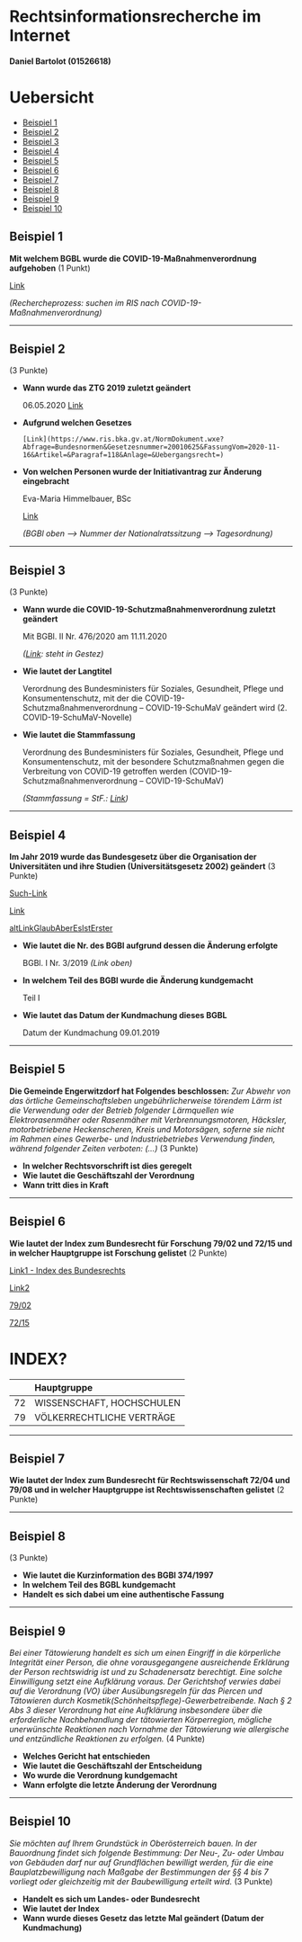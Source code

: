 # Rechtsinformationsrecherche im Internet

#### Daniel Bartolot (01526618)

# Uebersicht

-   [Beispiel 1](#beispiel-1)
-   [Beispiel 2](#beispiel-2)
-   [Beispiel 3](#beispiel-3)
-   [Beispiel 4](#beispiel-4)
-   [Beispiel 5](#beispiel-5)
-   [Beispiel 6](#beispiel-6)
-   [Beispiel 7](#beispiel-7)
-   [Beispiel 8](#beispiel-8)
-   [Beispiel 9](#beispiel-9)
-   [Beispiel 10](#beispiel-10)

## Beispiel 1

**Mit welchem BGBL wurde die COVID-19-Maßnahmenverordnung aufgehoben**
(1 Punkt)

[Link](https://www.ris.bka.gv.at/eli/bgbl/ii/2020/463/P19/NOR40227288?Abfrage=Bundesnormen&Kundmachungsorgan=&Index=&Titel=&Gesetzesnummer=&VonArtikel=&BisArtikel=&VonParagraf=&BisParagraf=&VonAnlage=&BisAnlage=&Typ=&Kundmachungsnummer=&Unterzeichnungsdatum=&FassungVom=15.11.2020&VonInkrafttretedatum=&BisInkrafttretedatum=&VonAusserkrafttretedatum=&BisAusserkrafttretedatum=&NormabschnittnummerKombination=Und&ImRisSeitVonDatum=&ImRisSeitBisDatum=&ImRisSeit=Undefined&ResultPageSize=100&Suchworte=COVID-19-Ma%c3%9fnahmenverordnung&Position=1&SkipToDocumentPage=true&ResultFunctionToken=6ffec48b-fdd2-411d-92e0-7f58da31cb80)

_(Rechercheprozess: suchen im RIS nach COVID-19-Maßnahmenverordnung)_

* * *

## Beispiel 2

(3 Punkte)

-   **Wann wurde das ZTG 2019 zuletzt geändert**

    06.05.2020
    [Link](https://www.ris.bka.gv.at/eli/bgbl/i/2019/29/P119/NOR40223108?ResultFunctionToken=32f95389-8e0d-4455-b95d-6becedbebdf4&Position=1&Sort=1%7cDesc&Abfrage=Bundesnormen&Kundmachungsorgan=&Index=&Titel=&Gesetzesnummer=&VonArtikel=&BisArtikel=&VonParagraf=&BisParagraf=&VonAnlage=&BisAnlage=&Typ=&Kundmachungsnummer=&Unterzeichnungsdatum=&FassungVom=16.11.2020&VonInkrafttretedatum=&BisInkrafttretedatum=&VonAusserkrafttretedatum=&BisAusserkrafttretedatum=&NormabschnittnummerKombination=Und&ImRisSeitVonDatum=&ImRisSeitBisDatum=&ImRisSeit=Undefined&ResultPageSize=100&Suchworte=Ziviltechnikergesetz)

-   **Aufgrund welchen Gesetzes**

        [Link](https://www.ris.bka.gv.at/NormDokument.wxe?Abfrage=Bundesnormen&Gesetzesnummer=20010625&FassungVom=2020-11-16&Artikel=&Paragraf=118&Anlage=&Uebergangsrecht=)

-   **Von welchen Personen wurde der Initiativantrag zur Änderung eingebracht**

    Eva-Maria Himmelbauer, BSc

    [Link](https://www.parlament.gv.at/PAKT/VHG/XXVI/NRSITZ/NRSITZ_00068/TO_03861997.pdf)

    _(BGBl oben --> Nummer der Nationalratssitzung --> Tagesordnung)_

* * *

## Beispiel 3

(3 Punkte)

-   **Wann wurde die COVID-19-Schutzmaßnahmenverordnung zuletzt geändert**

    Mit BGBl. II Nr. 476/2020 am 11.11.2020

    _([Link](https://www.ris.bka.gv.at/Ergebnis.wxe?Abfrage=Bundesnormen&Kundmachungsorgan=&Index=&Titel=&Gesetzesnummer=&VonArtikel=&BisArtikel=&VonParagraf=&BisParagraf=&VonAnlage=&BisAnlage=&Typ=&Kundmachungsnummer=&Unterzeichnungsdatum=&FassungVom=16.11.2020&VonInkrafttretedatum=&BisInkrafttretedatum=&VonAusserkrafttretedatum=&BisAusserkrafttretedatum=&NormabschnittnummerKombination=Und&ImRisSeitVonDatum=&ImRisSeitBisDatum=&ImRisSeit=Undefined&ResultPageSize=100&Suchworte=COVID-19-Schutzma%c3%9fnahmenverordnung&Position=1&SkipToDocumentPage=true):
    steht in Gestez)_

-   **Wie lautet der Langtitel**

    Verordnung des Bundesministers für Soziales, Gesundheit, Pflege und Konsumentenschutz, mit der die COVID-19-Schutzmaßnahmenverordnung – COVID-19-SchuMaV geändert wird (2. COVID-19-SchuMaV-Novelle)

-   **Wie lautet die Stammfassung**

    Verordnung des Bundesministers für Soziales, Gesundheit, Pflege und Konsumentenschutz, mit der besondere Schutzmaßnahmen gegen die Verbreitung von COVID-19 getroffen werden (COVID-19-Schutzmaßnahmenverordnung – COVID-19-SchuMaV)

    _(Stammfassung = StF.: [Link](https://www.ris.bka.gv.at/eli/bgbl/II/2020/463))_

* * *

## Beispiel 4

**Im Jahr 2019 wurde das Bundesgesetz über die Organisation
der Universitäten und ihre Studien (Universitätsgesetz 2002) geändert**
(3 Punkte)

[Such-Link](https://www.ris.bka.gv.at/Ergebnis.wxe?Abfrage=Bundesnormen&Kundmachungsorgan=&Index=&Titel=&Gesetzesnummer=&VonArtikel=&BisArtikel=&VonParagraf=&BisParagraf=&VonAnlage=&BisAnlage=&Typ=&Kundmachungsnummer=&Unterzeichnungsdatum=&FassungVom=16.11.2020&VonInkrafttretedatum=&BisInkrafttretedatum=&VonAusserkrafttretedatum=&BisAusserkrafttretedatum=&NormabschnittnummerKombination=Und&ImRisSeitVonDatum=&ImRisSeitBisDatum=&ImRisSeit=Undefined&ResultPageSize=100&Suchworte=Universit%c3%a4tsgesetz+2002&Position=1&Sort=1%7cDesc)

[Link](https://www.ris.bka.gv.at/eli/bgbl/i/2002/120/P6/NOR40211287?ResultFunctionToken=e894f130-74b5-41b2-88d5-f07a1910baed&Position=1&Sort=1%7cDesc&Abfrage=Bundesnormen&Kundmachungsorgan=&Index=&Titel=&Gesetzesnummer=&VonArtikel=&BisArtikel=&VonParagraf=&BisParagraf=&VonAnlage=&BisAnlage=&Typ=&Kundmachungsnummer=&Unterzeichnungsdatum=&FassungVom=16.11.2020&VonInkrafttretedatum=&BisInkrafttretedatum=&VonAusserkrafttretedatum=&BisAusserkrafttretedatum=&NormabschnittnummerKombination=Und&ImRisSeitVonDatum=&ImRisSeitBisDatum=&ImRisSeit=Undefined&ResultPageSize=100&Suchworte=Universit%c3%a4tsgesetz+2002)

[altLinkGlaubAberEsIstErster](https://www.ris.bka.gv.at/eli/bgbl/i/2002/120/P143/NOR40211288?ResultFunctionToken=e894f130-74b5-41b2-88d5-f07a1910baed&Position=1&Sort=1%7cDesc&Abfrage=Bundesnormen&Kundmachungsorgan=&Index=&Titel=&Gesetzesnummer=&VonArtikel=&BisArtikel=&VonParagraf=&BisParagraf=&VonAnlage=&BisAnlage=&Typ=&Kundmachungsnummer=&Unterzeichnungsdatum=&FassungVom=16.11.2020&VonInkrafttretedatum=&BisInkrafttretedatum=&VonAusserkrafttretedatum=&BisAusserkrafttretedatum=&NormabschnittnummerKombination=Und&ImRisSeitVonDatum=&ImRisSeitBisDatum=&ImRisSeit=Undefined&ResultPageSize=100&Suchworte=Universit%c3%a4tsgesetz+2002)

-   **Wie lautet die Nr. des BGBl aufgrund dessen die Änderung erfolgte**

    BGBl. I Nr. 3/2019 _(Link oben)_

-   **In welchem Teil des BGBl wurde die Änderung kundgemacht**

    Teil I

-   **Wie lautet das Datum der Kundmachung dieses BGBL**

    Datum der Kundmachung 09.01.2019

* * *

## Beispiel 5

**Die Gemeinde Engerwitzdorf hat Folgendes beschlossen:**
_Zur Abwehr von das örtliche Gemeinschaftsleben ungebührlicherweise
törendem Lärm ist die Verwendung oder der Betrieb folgender
Lärmquellen wie Elektrorasenmäher oder Rasenmäher mit
Verbrennungsmotoren, Häcksler, motorbetriebene Heckenscheren,
Kreis und Motorsägen, soferne sie nicht im Rahmen eines Gewerbe-
und Industriebetriebes Verwendung finden, während folgender Zeiten
verboten: (…)_
(3 Punkte)
-   **In welcher Rechtsvorschrift ist dies geregelt**
-   **Wie lautet die Geschäftszahl der Verordnung**
-   **Wann tritt dies in Kraft**

* * *

## Beispiel 6

**Wie lautet der Index zum Bundesrecht für Forschung 79/02 und 72/15
und in welcher Hauptgruppe ist Forschung gelistet**
(2 Punkte)

[Link1 - Index des Bundesrechts](https://www.ris.bka.gv.at/UI/Judikatur/Vwgh/IndexVwghBr.aspx?TabbedMenuSelection=JudikaturTab)

[Link2](https://www.ris.bka.gv.at/UI/Bund/Bundesnormen/IndexBundesrecht.aspx?TabbedMenuSelection=BundesrechtTab)

[79/02](https://www.ris.bka.gv.at/Ergebnis.wxe?Abfrage=Bundesnormen&Index=79%2f02&VonParagraf=0&ResultPageSize=100)

[72/15](https://www.ris.bka.gv.at/Ergebnis.wxe?Abfrage=Bundesnormen&Index=72%2f15&VonParagraf=0&ResultPageSize=100)

# INDEX?

|     | Hauptgruppe               |
| :-- | :------------------------ |
| 72  | WISSENSCHAFT, HOCHSCHULEN |
| 79  | VÖLKERRECHTLICHE VERTRÄGE |

* * *

## Beispiel 7

**Wie lautet der Index zum Bundesrecht für Rechtswissenschaft 72/04
und 79/08 und in welcher Hauptgruppe ist Rechtswissenschaften gelistet**
(2 Punkte)

* * *

## Beispiel 8
(3 Punkte)
-   **Wie lautet die Kurzinformation des BGBl 374/1997**
-   **In welchem Teil des BGBL kundgemacht**
-   **Handelt es sich dabei um eine authentische Fassung**

* * *

## Beispiel 9

_Bei einer Tätowierung handelt es sich um einen Eingriff in
die körperliche Integrität einer Person, die ohne vorausgegangene
ausreichende Erklärung der Person rechtswidrig ist und zu
Schadenersatz berechtigt.
Eine solche Einwilligung setzt eine Aufklärung voraus.
Der Gerichtshof verwies dabei auf die Verordnung (VO) über
Ausübungsregeln für das Piercen und Tätowieren durch
Kosmetik(Schönheitspflege)-Gewerbetreibende.
Nach § 2 Abs 3 dieser Verordnung hat eine Aufklärung insbesondere
über die erforderliche Nachbehandlung der tätowierten Körperregion,
mögliche unerwünschte Reaktionen nach Vornahme der Tätowierung wie
allergische und entzündliche Reaktionen zu erfolgen._ (4 Punkte)
-   **Welches Gericht hat entschieden**
-   **Wie lautet die Geschäftszahl der Entscheidung**
-   **Wo wurde die Verordnung kundgemacht**
-   **Wann erfolgte die letzte Änderung der Verordnung**

* * *

## Beispiel 10

_Sie möchten auf Ihrem Grundstück in Oberösterreich bauen.
In der Bauordnung findet sich folgende Bestimmung:
Der Neu-, Zu- oder Umbau von Gebäuden darf nur auf Grundflächen
bewilligt werden, für die eine Bauplatzbewilligung nach Maßgabe
der Bestimmungen der §§ 4 bis 7 vorliegt oder gleichzeitig mit
der Baubewilligung erteilt wird._ (3 Punkte)
-   **Handelt es sich um Landes- oder Bundesrecht**
-   **Wie lautet der Index**
-   **Wann wurde dieses Gesetz das letzte Mal geändert
    (Datum der Kundmachung)**
